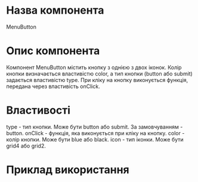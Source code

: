 # Назва компонента

MenuButton

# Опис компонента

Компонент MenuButton містить кнопку з однією з двох іконок. Колір кнопки визначається властивістю color, а тип кнопки (button або submit) задається властивістю type. При кліку на кнопку виконується функція, передана через властивість onClick.

# Властивості

type - тип кнопки. Може бути button або submit. За замовчуванням - button.
onClick - функція, яка виконується при кліку на кнопку.
color - колір кнопки. Може бути blue або black.
icon - тип іконки. Може бути grid4 або grid2.

# Приклад використання

<MenuButton
type="button"
onClick={...}
color="blue"
icon="grid4"
/>
